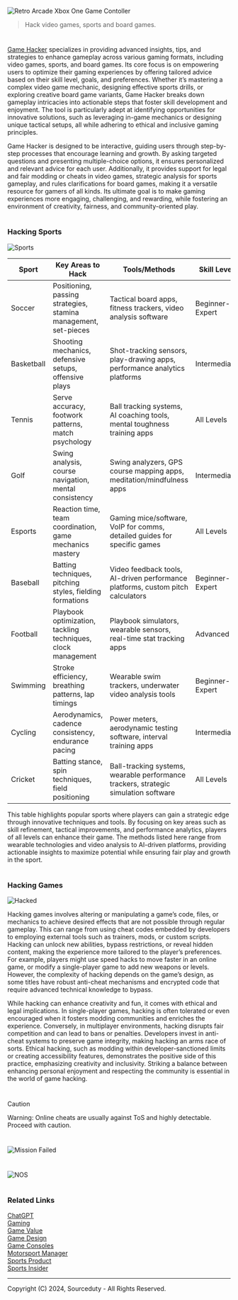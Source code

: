 ![Retro Arcade Xbox One Game Contoller](https://github.com/user-attachments/assets/aa37876b-5da9-449f-8d98-79d493dbd43a)

> Hack video games, sports and board games.
#

[Game Hacker](https://chatgpt.com/g/g-67558cfe8db88191940babcbda59243e-game-hacker) specializes in providing advanced insights, tips, and strategies to enhance gameplay across various gaming formats, including video games, sports, and board games. Its core focus is on empowering users to optimize their gaming experiences by offering tailored advice based on their skill level, goals, and preferences. Whether it’s mastering a complex video game mechanic, designing effective sports drills, or exploring creative board game variants, Game Hacker breaks down gameplay intricacies into actionable steps that foster skill development and enjoyment. The tool is particularly adept at identifying opportunities for innovative solutions, such as leveraging in-game mechanics or designing unique tactical setups, all while adhering to ethical and inclusive gaming principles.

Game Hacker is designed to be interactive, guiding users through step-by-step processes that encourage learning and growth. By asking targeted questions and presenting multiple-choice options, it ensures personalized and relevant advice for each user. Additionally, it provides support for legal and fair modding or cheats in video games, strategic analysis for sports gameplay, and rules clarifications for board games, making it a versatile resource for gamers of all kinds. Its ultimate goal is to make gaming experiences more engaging, challenging, and rewarding, while fostering an environment of creativity, fairness, and community-oriented play.

#
### Hacking Sports

![Sports](https://github.com/user-attachments/assets/766f2f1b-b57d-4497-a6fb-97879fdc76eb)

| Sport        | Key Areas to Hack                                  | Tools/Methods                                                       | Skill Level       |
|--------------|----------------------------------------------------|----------------------------------------------------------------------|-------------------|
| Soccer       | Positioning, passing strategies, stamina management, set-pieces | Tactical board apps, fitness trackers, video analysis software      | Beginner-Expert   |
| Basketball   | Shooting mechanics, defensive setups, offensive plays | Shot-tracking sensors, play-drawing apps, performance analytics platforms | Intermediate      |
| Tennis       | Serve accuracy, footwork patterns, match psychology | Ball tracking systems, AI coaching tools, mental toughness training apps | All Levels        |
| Golf         | Swing analysis, course navigation, mental consistency | Swing analyzers, GPS course mapping apps, meditation/mindfulness apps | Intermediate      |
| Esports      | Reaction time, team coordination, game mechanics mastery | Gaming mice/software, VoIP for comms, detailed guides for specific games | All Levels        |
| Baseball     | Batting techniques, pitching styles, fielding formations | Video feedback tools, AI-driven performance platforms, custom pitch calculators | Beginner-Expert   |
| Football     | Playbook optimization, tackling techniques, clock management | Playbook simulators, wearable sensors, real-time stat tracking apps  | Advanced          |
| Swimming     | Stroke efficiency, breathing patterns, lap timings | Wearable swim trackers, underwater video analysis tools              | Beginner-Expert   |
| Cycling      | Aerodynamics, cadence consistency, endurance pacing | Power meters, aerodynamic testing software, interval training apps   | Intermediate      |
| Cricket      | Batting stance, spin techniques, field positioning | Ball-tracking systems, wearable performance trackers, strategic simulation software | All Levels        |

This table highlights popular sports where players can gain a strategic edge through innovative techniques and tools. By focusing on key areas such as skill refinement, tactical improvements, and performance analytics, players of all levels can enhance their game. The methods listed here range from wearable technologies and video analysis to AI-driven platforms, providing actionable insights to maximize potential while ensuring fair play and growth in the sport.

#
### Hacking Games

![Hacked](https://github.com/user-attachments/assets/a950c529-423b-4622-a43d-33c936368b4d)

Hacking games involves altering or manipulating a game’s code, files, or mechanics to achieve desired effects that are not possible through regular gameplay. This can range from using cheat codes embedded by developers to employing external tools such as trainers, mods, or custom scripts. Hacking can unlock new abilities, bypass restrictions, or reveal hidden content, making the experience more tailored to the player’s preferences. For example, players might use speed hacks to move faster in an online game, or modify a single-player game to add new weapons or levels. However, the complexity of hacking depends on the game’s design, as some titles have robust anti-cheat mechanisms and encrypted code that require advanced technical knowledge to bypass.

While hacking can enhance creativity and fun, it comes with ethical and legal implications. In single-player games, hacking is often tolerated or even encouraged when it fosters modding communities and enriches the experience. Conversely, in multiplayer environments, hacking disrupts fair competition and can lead to bans or penalties. Developers invest in anti-cheat systems to preserve game integrity, making hacking an arms race of sorts. Ethical hacking, such as modding within developer-sanctioned limits or creating accessibility features, demonstrates the positive side of this practice, emphasizing creativity and inclusivity. Striking a balance between enhancing personal enjoyment and respecting the community is essential in the world of game hacking.

#

> [!CAUTION]
> Warning: Online cheats are usually against ToS and highly detectable. Proceed with caution.

#
![Mission Failed](https://github.com/user-attachments/assets/ba5f728e-6853-4ebb-9a78-3eecfedcc812)
#
![NOS](https://github.com/user-attachments/assets/7c890fc0-35e7-4768-8801-3b5b5ffe78c2)

#
### Related Links

[ChatGPT](https://github.com/sourceduty/ChatGPT)
<br>
[Gaming](https://github.com/sourceduty/Gaming)
<br>
[Game Value](https://github.com/sourceduty/Game_Value)
<br>
[Game Design](https://github.com/sourceduty/Game_Design)
<br>
[Game Consoles](https://github.com/sourceduty/Game_Consoles)
<br>
[Motorsport Manager](https://github.com/sourceduty/Motorsport_Manager)
<br>
[Sports Product](https://github.com/sourceduty/Sports_Product)
<br>
[Sports Insider](https://github.com/sourceduty/Sports_Insider)

***
Copyright (C) 2024, Sourceduty - All Rights Reserved.
